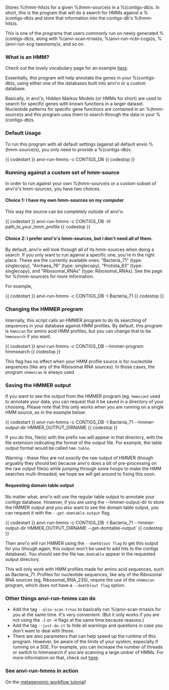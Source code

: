 Stores %(hmm-hits)s for a given %(hmm-source)s in a %(contigs-db)s. In short, this is the program that will do a search for HMMs against a %(contigs-db)s and store that information into the contigs-db's %(hmm-hits)s.

This is one of the programs that users commonly run on newly generated %(contigs-db)s, along with %(anvi-scan-trnas)s, %(anvi-run-ncbi-cogs)s, %(anvi-run-scg-taxonomy)s, and so on.

### What is an HMM?

Check out the lovely vocabulary page for an example [here](http://merenlab.org/vocabulary/#hmm).

Essentially, this program will help annotate the genes in your %(contigs-db)s, using either one of the databases built into anvi'o or a custom database.

Basically, in anvi'o, Hidden Markov Models (or HMMs for short) are used to search for specific genes with known functions in a larger dataset. Nucleotide patterns for specific gene functions are contained in an %(hmm-source)s and this program uses them to search through the data in your %(contigs-db)s.

### Default Usage

To run this program with all default settings (against all default anvio %(hmm-source)s), you only need to provide a %(contigs-db)s.

{{ codestart }}
anvi-run-hmms -c CONTIGS_DB
{{ codestop }}

### Running against a custom set of hmm-source

In order to run against your own %(hmm-source)s or a custom subset of anvi'o's hmm-sources, you have two choices.

#### Choice 1: I have my own hmm-sources on my computer

This way the source can be completely outside of anvi'o.

{{ codestart }}
anvi-run-hmms -c CONTIGS_DB -H path_to_your_hmm_profile
{{ codestop }}

#### Choice 2: I prefer anvi'o's hmm-sources, but I don't need all of them.

By default, anvi'o will look through all of its hmm-sources when doing a search. If you only want to run against a specific one, you're in the right place. These are the currently available ones: "Bacteria_71" (type: singlecopy), "Archaea_76" (type: singlecopy), "Protista_83" (type: singlecopy), and "Ribosomal_RNAs" (type: Ribosomal_RNAs). See the page for %(hmm-source)s for more information.

For example,

{{ codestart }}
anvi-run-hmms -c CONTIGS_DB -I Bacteria_71
{{ codestop }}

### Changing the HMMER program
Internally, this script calls an HMMER program to do its searching of sequences in your database against HMM profiles. By default, this program is `hmmscan` for amino acid HMM profiles, but you can change that to be `hmmsearch` if you want.

{{ codestart }}
anvi-run-hmms -c CONTIGS_DB --hmmer-program hmmsearch
{{ codestop }}

This flag has no effect when your HMM profile source is for nucleotide sequences (like any of the Ribosomal RNA sources). In those cases, the program `nhmmscan` is always used.

### Saving the HMMER output

If you want to see the output from the HMMER program (eg, `hmmscan`) used to annotate your data, you can request that it be saved in a directory of your choosing. Please note that this only works when you are running on a single HMM source, as in the example below:

{{ codestart }}
anvi-run-hmms -c CONTIGS_DB -I Bacteria_71 --hmmer-output-dir HMMER_OUTPUT_DIRNAME
{{ codestop }}

If you do this, file(s) with the prefix `hmm` will appear in that directory, with the file extension indicating the format of the output file. For example, the table output format would be called `hmm.table`.

Warning - these files are not _exactly_ the raw output of HMMER (though arguably they should be) because anvi'o does a bit of pre-processing on the raw output file(s) while jumping through some hoops to make the HMM searches multi-threaded; we hope we will get around to fixing this soon.

#### Requesting domain table output
No matter what, anvi'o will use the regular table output to annotate your contigs database. However, if you are using the --hmmer-output-dir to store the HMMER output and you also want to see the domain table output, you can request it with the `--get-domtable-output` flag.

{{ codestart }}
anvi-run-hmms -c CONTIGS_DB -I Bacteria_71 --hmmer-output-dir HMMER_OUTPUT_DIRNAME --get-domtable-output`
{{ codestop }}

Then anvi'o will run HMMER using the `--domtblout flag` to get this output for you (though again, this output won't be used to add hits to the contigs database). You should see the file `hmm.domtable` appear in the requested output directory.

This will only work with HMM profiles made for amino acid sequences, such as Bacteria_71. Profiles for nucleotide sequences, like any of the Ribosomal RNA sources (eg, Ribosomal_RNA_23S), require the use of the `nhmmscan` program, which does not have a `--domtblout flag` option.


### Other things anvi-run-hmms can do

- Add the tag `--also-scan-trnas` to basically run %(anvi-scan-trnas)s for you at the same time. It's very convenient. (But it only works if you are not using the `-I` or `-H` flags at the same time because reasons.)
- Add the tag `--just-do-it` to hide all warnings and questions in case you don't want to deal with those.
-  There are also parameters that can help speed up the runtime of this program. However, be aware of the limits of your system, especially if running on a SGE.  For example, you can increase the number of threads or switch to hmmsearch if you are scanning  a large umber of HMMs. For more information on that, check out [here](http://merenlab.org/software/anvio/vignette/#anvi-run-hmms).

### See anvi-run-hmms in action

On the [metagenomic workflow tutorial](http://merenlab.org/2016/06/22/anvio-tutorial-v2/#anvi-run-hmms)!

